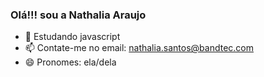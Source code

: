 ### Olá!!! sou a Nathalia Araujo

- 🌱 Estudando javascript
- 📫 Contate-me no email: nathalia.santos@bandtec.com
- 😄 Pronomes: ela/dela


<div>
  <a href="https://github.com/devnataraujo">
  <img height="180em" src"https://github-readme-stats.vercel.app/api?username=devnataraujo&show_icons=true&theme=dracula&include_all_commits=true&count_private=true"/>
</div>
  
